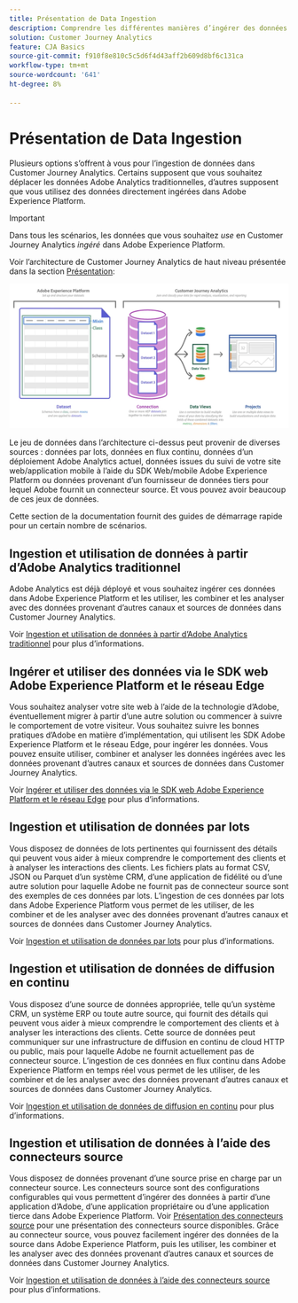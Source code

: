 ```yaml
---
title: Présentation de Data Ingestion
description: Comprendre les différentes manières d’ingérer des données dans Customer Journey Analytics
solution: Customer Journey Analytics
feature: CJA Basics
source-git-commit: f910f8e810c5c5d6f4d43aff2b609d8bf6c131ca
workflow-type: tm+mt
source-wordcount: '641'
ht-degree: 8%

---
```



# Présentation de Data Ingestion

Plusieurs options s’offrent à vous pour l’ingestion de données dans Customer Journey Analytics. Certains supposent que vous souhaitez déplacer les données Adobe Analytics traditionnelles, d’autres supposent que vous utilisez des données directement ingérées dans Adobe Experience Platform.

>[!IMPORTANT]
>
>Dans tous les scénarios, les données que vous souhaitez _use_ en Customer Journey Analytics _ingéré_ dans Adobe Experience Platform.


Voir l’architecture de Customer Journey Analytics de haut niveau présentée dans la section [Présentation](https://experienceleague.adobe.com/docs/analytics-platform/using/cja-overview/cja-overview.html?lang=fr):

![Customer Journey Analytics](./assets/cja-architecture.png)

Le jeu de données dans l’architecture ci-dessus peut provenir de diverses sources : données par lots, données en flux continu, données d’un déploiement Adobe Analytics actuel, données issues du suivi de votre site web/application mobile à l’aide du SDK Web/mobile Adobe Experience Platform ou données provenant d’un fournisseur de données tiers pour lequel Adobe fournit un connecteur source. Et vous pouvez avoir beaucoup de ces jeux de données.

Cette section de la documentation fournit des guides de démarrage rapide pour un certain nombre de scénarios.

## Ingestion et utilisation de données à partir d’Adobe Analytics traditionnel

Adobe Analytics est déjà déployé et vous souhaitez ingérer ces données dans Adobe Experience Platform et les utiliser, les combiner et les analyser avec des données provenant d’autres canaux et sources de données dans Customer Journey Analytics.

Voir [Ingestion et utilisation de données à partir d’Adobe Analytics traditionnel](./analytics.md) pour plus d’informations.

## Ingérer et utiliser des données via le SDK web Adobe Experience Platform et le réseau Edge

Vous souhaitez analyser votre site web à l’aide de la technologie d’Adobe, éventuellement migrer à partir d’une autre solution ou commencer à suivre le comportement de votre visiteur. Vous souhaitez suivre les bonnes pratiques d’Adobe en matière d’implémentation, qui utilisent les SDK Adobe Experience Platform et le réseau Edge, pour ingérer les données. Vous pouvez ensuite utiliser, combiner et analyser les données ingérées avec les données provenant d’autres canaux et sources de données dans Customer Journey Analytics.

Voir [Ingérer et utiliser des données via le SDK web Adobe Experience Platform et le réseau Edge](./aepwebsdk.md) pour plus d’informations.

## Ingestion et utilisation de données par lots

Vous disposez de données de lots pertinentes qui fournissent des détails qui peuvent vous aider à mieux comprendre le comportement des clients et à analyser les interactions des clients. Les fichiers plats au format CSV, JSON ou Parquet d’un système CRM, d’une application de fidélité ou d’une autre solution pour laquelle Adobe ne fournit pas de connecteur source sont des exemples de ces données par lots. L’ingestion de ces données par lots dans Adobe Experience Platform vous permet de les utiliser, de les combiner et de les analyser avec des données provenant d’autres canaux et sources de données dans Customer Journey Analytics.

Voir [Ingestion et utilisation de données par lots](./batch.md) pour plus d’informations.

## Ingestion et utilisation de données de diffusion en continu

Vous disposez d’une source de données appropriée, telle qu’un système CRM, un système ERP ou toute autre source, qui fournit des détails qui peuvent vous aider à mieux comprendre le comportement des clients et à analyser les interactions des clients. Cette source de données peut communiquer sur une infrastructure de diffusion en continu de cloud HTTP ou public, mais pour laquelle Adobe ne fournit actuellement pas de connecteur source. L’ingestion de ces données en flux continu dans Adobe Experience Platform en temps réel vous permet de les utiliser, de les combiner et de les analyser avec des données provenant d’autres canaux et sources de données dans Customer Journey Analytics.

Voir [Ingestion et utilisation de données de diffusion en continu](./streaming.md) pour plus d’informations.

## Ingestion et utilisation de données à l’aide des connecteurs source

Vous disposez de données provenant d’une source prise en charge par un connecteur source. Les connecteurs source sont des configurations configurables qui vous permettent d’ingérer des données à partir d’une application d’Adobe, d’une application propriétaire ou d’une application tierce dans Adobe Experience Platform. Voir [Présentation des connecteurs source](https://experienceleague.adobe.com/docs/experience-platform/sources/home.html?lang=fr) pour une présentation des connecteurs source disponibles. Grâce au connecteur source, vous pouvez facilement ingérer des données de la source dans Adobe Experience Platform, puis les utiliser, les combiner et les analyser avec des données provenant d’autres canaux et sources de données dans Customer Journey Analytics.

Voir [Ingestion et utilisation de données à l’aide des connecteurs source](./sources.md) pour plus d’informations.


